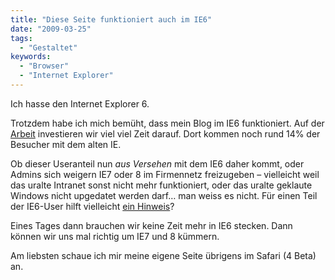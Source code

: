 ```yaml
---
title: "Diese Seite funktioniert auch im IE6"
date: "2009-03-25"
tags:
  - "Gestaltet"
keywords:
  - "Browser"
  - "Internet Explorer"
---
```


Ich hasse den Internet Explorer 6.

Trotzdem habe ich mich bemüht, dass mein Blog im IE6 funktioniert. Auf der [Arbeit](http://www.zeit.de) investieren wir viel viel Zeit darauf. Dort kommen noch rund 14% der Besucher mit dem alten IE.

Ob dieser Useranteil nun _aus Versehen_ mit dem IE6 daher kommt, oder Admins sich weigern IE7 oder 8 im Firmennetz freizugeben – vielleicht weil das uralte Intranet sonst nicht mehr funktioniert, oder das uralte geklaute Windows nicht upgedatet werden darf… man weiss es nicht. Für einen Teil der IE6-User hilft vielleicht [ein Hinweis](http://browser-update.org/)?

Eines Tages dann brauchen wir keine Zeit mehr in IE6 stecken. Dann können wir uns mal richtig um IE7 und 8 kümmern.

Am liebsten schaue ich mir meine eigene Seite übrigens im Safari (4 Beta) an.
